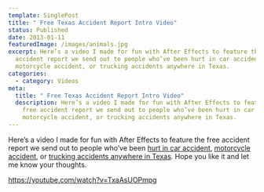 ```yaml
---
template: SinglePost
title: " Free Texas Accident Report Intro Video"
status: Published
date: 2013-01-11
featuredImage: /images/animals.jpg
excerpt: Here’s a video I made for fun with After Effects to feature the free
  accident report we send out to people who’ve been hurt in car accident,
  motorcycle accident, or trucking accidents anywhere in Texas.
categories:
  - category: Videos
meta:
  title: " Free Texas Accident Report Intro Video"
  description: Here’s a video I made for fun with After Effects to feature the
    free accident report we send out to people who’ve been hurt in car accident,
    motorcycle accident, or trucking accidents anywhere in Texas.
---
```

<!--StartFragment-->

Here’s a video I made for fun with After Effects to feature the free accident report we send out to people who’ve been [hurt in car accident](/practice-areas/car-accident-lawyers/), [motorcycle accident](/practice-areas/motorcycle-accident-attorney/), or [trucking accidents anywhere in Texas](/practice-areas/truck-accident-lawyer/). Hope you like it and let me know your thoughts.

https://youtube.com/watch?v=TxaAsUOPmpg

<!--EndFragment-->